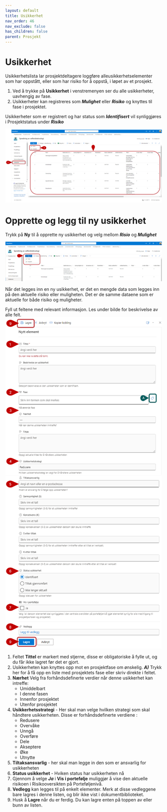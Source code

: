 ```yaml
---
layout: default
title: Usikkerhet
nav_order: 46
nav_exclude: false
has_children: false
parent: Prosjekt
---
```


# Usikkerhet

Usikkerhetslista lar prosjektdeltagere loggføre alleusikkerhetselementer som har oppstått, eller som har risiko for å
oppstå, i løpet av et prosjekt.

1. Ved å trykke på **Usikkerhet** i venstremenyen ser du alle usikkerheter, uavhengig av fase.
2. Usikkerheter kan registreres som ***Mulighet*** eller ***Risiko*** og knyttes til fase i prosjektet.

Usikkerheter som er registrert og har status som ***Identifisert*** vil synliggjøres i Prosjektstatus under ***Risiko***

![](./media/46-Usikkerhet.png)


# Opprette og legg til ny usikkerhet

Trykk på **Ny** til å opprette ny usikkerhet og velg mellom ***Risio*** og ***Mulighet***

![](./media/46-NyUsikkerhet.png)

Når det legges inn en ny usikkerhet, er det en mengde data som legges inn på den aktuelle risiko eller muligheten. Det er de samme dataene som er aktuelle for både risiko og muligheter.

Fyll ut feltene med relevant informasjon. Les under bilde for beskrivelse av alle felt.
![](./media/46-NyUsikkerhet1.png)
![](./media/46-NyUsikkerhet2.png)

1. Feltet **Tittel** er markert med stjerne, disse er obligatoriske å fylle ut, og du får ikke lagret før det er gjort.
2. Usikkerheten kan knyttes opp mot en prosjektfase om ønskelig.
     ***A)*** Trykk her for å få opp en liste med prosjektets fase eller skriv direkte i feltet.
3. **Nærhet** Velg fra forhåndsdefinerte verdier når denne usikkerhet kan intreffe: 
    - Umiddelbart
    - I denne fasen
    - Innenfor prosjektet
    - Utenfor prosjektet
4. **Usikkerhetsstrategi** - Her skal man velge hvilken strategi som skal håndtere usikkerheten. Disse er forhåndsdefinerte verdiene :
    - Redusere
    - Overvåke
    - Unngå
    - Overføre
    - Dele
    - Akseptere
    - Øke
    - Utnytte
5. **Tiltaksansvarlig** - her skal man legge in den som er ansvarlig for usikkerheten
6. **Status usikkerhet** - Hviken status har usikkerheten nå
7. Gjennom å velge ***Ja*** i **Vis i portefølje** muliggjør å vise den aktuelle risikoen i Risikooversikten på Porteføljenivå.
8. **Vedlegg** kan legges til på enkelt elementer. Merk at disse vedleggene bare lagres i denne listen, og blir ikke vist i dokumentbiblioteket.
9. Husk å **Lagre** når du er ferdig. Du kan lagre enten på toppen av eller bunn av listen.




